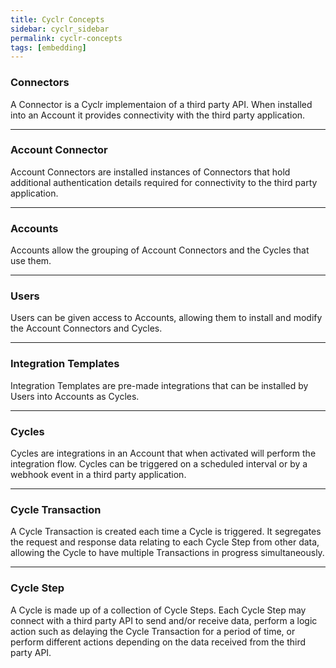 ```yaml
---
title: Cyclr Concepts
sidebar: cyclr_sidebar
permalink: cyclr-concepts
tags: [embedding]
---
```


### Connectors

A Connector is a Cyclr implementaion of a third party API.  When installed into an Account it provides connectivity with the third party application.

* * *

### Account Connector

Account Connectors are installed instances of Connectors that hold additional authentication details required for connectivity to the third party application.

* * *

### Accounts

Accounts allow the grouping of Account Connectors and the Cycles that use them.

* * *

### Users

Users can be given access to Accounts, allowing them to install and modify the Account Connectors and Cycles.

* * *

### Integration Templates

Integration Templates are pre-made integrations that can be installed by Users into Accounts as Cycles.

* * *

### Cycles

Cycles are integrations in an Account that when activated will perform the integration flow. Cycles can be triggered on a scheduled interval or by a webhook event in a third party application.

* * *

### Cycle Transaction

A Cycle Transaction is created each time a Cycle is triggered.  It segregates the request and response data relating to each Cycle Step from other data, allowing the Cycle to have multiple Transactions in progress simultaneously.

* * *

### Cycle Step

A Cycle is made up of a collection of Cycle Steps.  Each Cycle Step may connect with a third party API to send and/or receive data, perform a logic action such as delaying the Cycle Transaction for a period of time, or perform different actions depending on the data received from the third party API.
